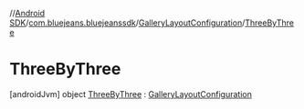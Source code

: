 //[Android SDK](../../../../index.md)/[com.bluejeans.bluejeanssdk](../../index.md)/[GalleryLayoutConfiguration](../index.md)/[ThreeByThree](index.md)



# ThreeByThree  
 [androidJvm] object [ThreeByThree](index.md) : [GalleryLayoutConfiguration](../index.md)   

